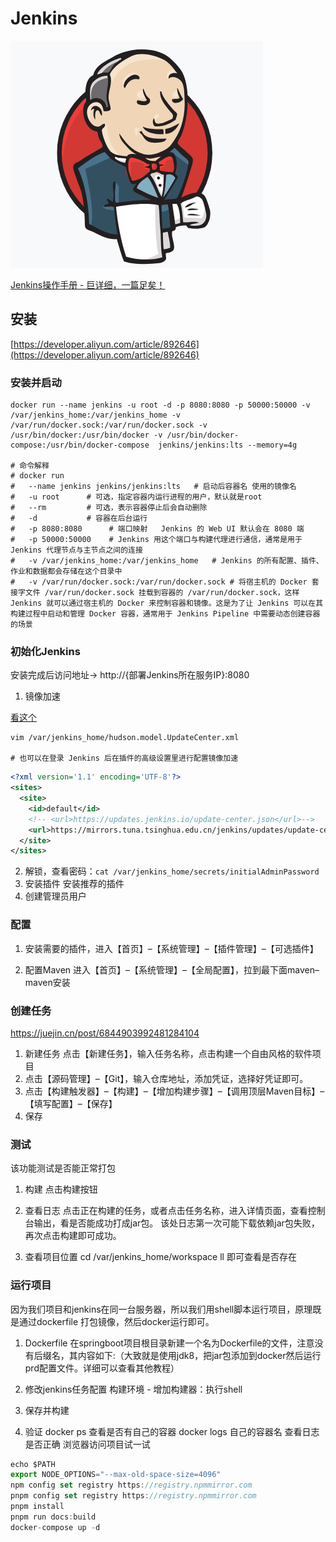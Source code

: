# Jenkins

![logo](./asset/jenkins.png)

[Jenkins操作手册 - 巨详细，一篇足矣！](https://www.cnblogs.com/gltou/p/15329634.html)

## 安装

[https://developer.aliyun.com/article/892646](https://developer.aliyun.com/article/892646)

### 安装并启动

```shell
docker run --name jenkins -u root -d -p 8080:8080 -p 50000:50000 -v /var/jenkins_home:/var/jenkins_home -v /var/run/docker.sock:/var/run/docker.sock -v /usr/bin/docker:/usr/bin/docker -v /usr/bin/docker-compose:/usr/bin/docker-compose  jenkins/jenkins:lts --memory=4g

# 命令解释
# docker run 
#   --name jenkins jenkins/jenkins:lts   # 启动后容器名 使用的镜像名
#   -u root      # 可选，指定容器内运行进程的用户，默认就是root
#   --rm         # 可选，表示容器停止后会自动删除
#   -d           # 容器在后台运行
#   -p 8080:8080      # 端口映射   Jenkins 的 Web UI 默认会在 8080 端
#   -p 50000:50000    # Jenkins 用这个端口与构建代理进行通信，通常是用于 Jenkins 代理节点与主节点之间的连接
#   -v /var/jenkins_home:/var/jenkins_home   # Jenkins 的所有配置、插件、作业和数据都会存储在这个目录中
#   -v /var/run/docker.sock:/var/run/docker.sock # 将宿主机的 Docker 套接字文件 /var/run/docker.sock 挂载到容器的 /var/run/docker.sock，这样 Jenkins 就可以通过宿主机的 Docker 来控制容器和镜像。这是为了让 Jenkins 可以在其构建过程中启动和管理 Docker 容器，通常用于 Jenkins Pipeline 中需要动态创建容器的场景
```

### 初始化Jenkins

安装完成后访问地址-> http://{部署Jenkins所在服务IP}:8080

1. 镜像加速

[看这个](https://blog.csdn.net/myhop/article/details/135388256#:~:text=%E6%9C%AC%E6%96%87%E8%AE%B2%E8%BF%B0%E4%BA%86%E5%9C%A8%E8%85%BE%E8%AE%AF%E4%BA%91%E7%8E%AF%E5%A2%83%E4%B8%8B%E4%BD%BF%E7%94%A8Jenkins%E5%AE%B9%E5%99%A8%E6%97%B6%E9%81%87%E5%88%B0%E6%8F%92%E4%BB%B6%E5%AE%89%E8%A3%85%E9%97%AE%E9%A2%98%E7%9A%84%E8%A7%A3%E5%86%B3%E6%AD%A5%E9%AA%A4%EF%BC%8C%E6%B6%89%E5%8F%8A%E4%BF%AE%E6%94%B9%E5%8D%87%E7%BA%A7%E7%AB%99%E7%82%B9%E7%9A%84URL%E4%BB%8E%E9%BB%98%E8%AE%A4%E6%BA%90%E5%88%87%E6%8D%A2%E5%88%B0%E6%97%A5%E6%9C%ACesuni.jp%E9%95%9C%E5%83%8F%E7%AB%99%E4%BB%A5%E9%81%BF%E5%85%8D%E5%AE%89%E8%A3%85%E9%94%99%E8%AF%AF%E3%80%82%20%E8%85%BE%E8%AE%AF%E4%BA%91%E7%8E%AF%E5%A2%83%E4%B8%8B%E5%AE%89%E8%A3%85%20Jenkins%20%E5%AE%B9%E5%99%A8%E4%BC%9A%E5%87%BA%E7%8E%B0%E5%AE%89%E8%A3%85%E6%8F%92%E4%BB%B6%E6%8A%A5%E9%94%99%E7%9A%84%E9%97%AE%E9%A2%98%EF%BC%8C,%E8%A7%A3%E5%86%B3%E6%96%B9%E6%B3%95%E4%B8%BAJenkins%20%E6%9B%B4%E6%8D%A2%E6%BA%90%EF%BC%9A%201%E3%80%81%E7%82%B9%E5%87%BBJenkins%E4%B8%BB%E9%A1%B5%E9%9D%A2%E5%B7%A6%E4%BE%A7%E5%88%97%E8%A1%A8%E4%B8%AD%E3%80%90%E7%B3%BB%E7%BB%9F%E7%AE%A1%E7%90%86%E3%80%91%202%E3%80%81%E4%B8%8B%E6%8B%89%E6%89%BE%E5%88%B0%E3%80%90%E7%AE%A1%E7%90%86%E6%8F%92%E4%BB%B6%E3%80%91%203%E3%80%81%E9%80%89%E6%8B%A9%E3%80%90%E9%AB%98%E7%BA%A7%E3%80%91%E9%80%89%E9%A1%B9%E5%8D%A1)

```shell
vim /var/jenkins_home/hudson.model.UpdateCenter.xml

# 也可以在登录 Jenkins 后在插件的高级设置里进行配置镜像加速
```

```xml
<?xml version='1.1' encoding='UTF-8'?>
<sites>
  <site>
    <id>default</id>
    <!-- <url>https://updates.jenkins.io/update-center.json</url>-->
    <url>https://mirrors.tuna.tsinghua.edu.cn/jenkins/updates/update-center.json</url>
  </site>
</sites>
```
2. 解锁，查看密码：`cat /var/jenkins_home/secrets/initialAdminPassword`
3. 安装插件 安装推荐的插件
4. 创建管理员用户

### 配置

1. 安装需要的插件，进入【首页】–【系统管理】–【插件管理】–【可选插件】

2. 配置Maven
   进入【首页】–【系统管理】–【全局配置】，拉到最下面maven–maven安装

### 创建任务

https://juejin.cn/post/6844903992481284104

1. 新建任务  点击【新建任务】，输入任务名称，点击构建一个自由风格的软件项目
2. 点击【源码管理】–【Git】，输入仓库地址，添加凭证，选择好凭证即可。
3. 点击【构建触发器】–【构建】–【增加构建步骤】–【调用顶层Maven目标】–【填写配置】–【保存】
4. 保存

### 测试
该功能测试是否能正常打包
1. 构建
   点击构建按钮
2. 查看日志
   点击正在构建的任务，或者点击任务名称，进入详情页面，查看控制台输出，看是否能成功打成jar包。
   该处日志第一次可能下载依赖jar包失败，再次点击构建即可成功。

3. 查看项目位置
   cd /var/jenkins_home/workspace
   ll 即可查看是否存在

### 运行项目

因为我们项目和jenkins在同一台服务器，所以我们用shell脚本运行项目，原理既是通过dockerfile 打包镜像，然后docker运行即可。

1. Dockerfile
   在springboot项目根目录新建一个名为Dockerfile的文件，注意没有后缀名，其内容如下:（大致就是使用jdk8，把jar包添加到docker然后运行prd配置文件。详细可以查看其他教程）

2. 修改jenkins任务配置 
   构建环境 - 增加构建器：执行shell
3. 保存并构建
4. 验证 
      docker ps 查看是否有自己的容器
      docker logs 自己的容器名 查看日志是否正确
      浏览器访问项目试一试

```js
echo $PATH
export NODE_OPTIONS="--max-old-space-size=4096"
npm config set registry https://registry.npmmirror.com
pnpm config set registry https://registry.npmmirror.com
pnpm install
pnpm run docs:build
docker-compose up -d
```